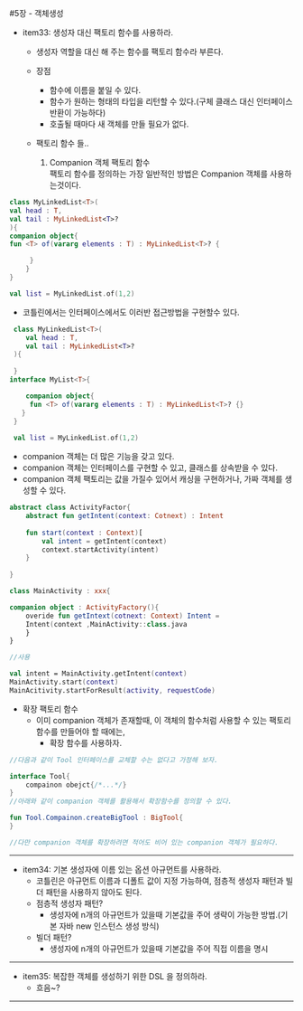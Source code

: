 #5장 - 객체생성

- item33: 생성자 대신 팩토리 함수를 사용하라.
  - 생성자 역할을 대신 해 주는 함수를 팩토리 함수라 부른다.
  - 장점
    - 함수에 이름을 붙일 수 있다.
    - 함수가 원하는 형태의 타입을 리턴할 수 있다.(구체 클래스 대신 인터페이스 반환이 가능하다)
    - 호출될 때마다 새 객체를 만들 필요가 없다.

  - 팩토리 함수 들..
    1. Companion 객체 팩토리 함수  
         팩토리 함수를 정의하는 가장 일반적인 방법은 Companion 객체를 사용하는것이다.
```kotlin
class MyLinkedList<T>(
val head : T,
val tail : MyLinkedList<T>?
){
companion object{
fun <T> of(vararg elements : T) : MyLinkedList<T>? {

     }
    }
}

val list = MyLinkedList.of(1,2)
```
- 코틀린에서는 인터페이스에서도 이러반 접근방법을 구현할수 있다.
```kotlin
 class MyLinkedList<T>(
 	val head : T,
    val tail : MyLinkedList<T>?
 ){
 
 }
interface MyList<T>{

 	companion object{
     fun <T> of(vararg elements : T) : MyLinkedList<T>? {}
   }
 }
 
 val list = MyLinkedList.of(1,2)
```
- companion 객체는 더 많은 기능을 갖고 있다.
- companion 객체는 인터페이스를 구현할 수 있고, 클래스를 상속받을 수 있다.
- companion 객체 팩토리는 값을 가질수 있어서 캐싱을 구현하거나, 가짜 객체를 생성할 수 있다.
```kotlin
abstract class ActivityFactor{
	abstract fun getIntent(context: Cotnext) : Intent
	
    fun start(context : Context)[
    	val intent = getIntent(context)
        context.startActivity(intent)
    }
   
}

class MainActivity : xxx{

companion object : ActivityFactory(){
	overide fun getIntext(cotnext: Context) Intent =
    Intent(context ,MainActivity::class.java
	}
}

//사용

val intent = MainActivity.getIntent(context)
MainActivity.start(context)
MainAcitivity.startForResult(activity, requestCode)
```

  - 확장 팩토리 함수
    - 이미 companion 객체가 존재할때, 이 객체의 함수처럼 사용할 수 있는 팩토리 함수를 만들어야 할 때에는,
      - 확장 함수를 사용하자.
```kotlin
//다음과 같이 Tool 인터페이스를 교체할 수는 없다고 가정해 보자.

interface Tool{
	compainon obejct{/*...*/}
} 
//아래와 같이 companion 객체를 활용해서 확장함수를 정의할 수 있다.

fun Tool.Compainon.createBigTool : BigTool{
}

//다만 companion 객체를 확장하려면 적어도 비어 있는 companion 객체가 필요하다.
```

---
- item34: 기본 생성자에 이름 있는 옵션 아규먼트를 사용하라.
  - 코틀린은 아규먼트 이름과 디폴트 값이 지정 가능하여, 점층적 생성자 패턴과 빌더 패턴을 사용하지 않아도 된다.
  - 점층적 생성자 패턴?
    - 생성자에 n개의 아규먼트가 있을때 기본값을 주어 생략이 가능한 방법.(기본 자바 new 인스턴스 생성 방식)
  - 빌더 패턴?
    - 생성자에 n개의 아규먼트가 있을때 기본값을 주어 직접 이름을 명시
  
---
- item35: 복잡한 객체를 생성하기 위한 DSL 을 정의하라.
  - 흐음~?

---





